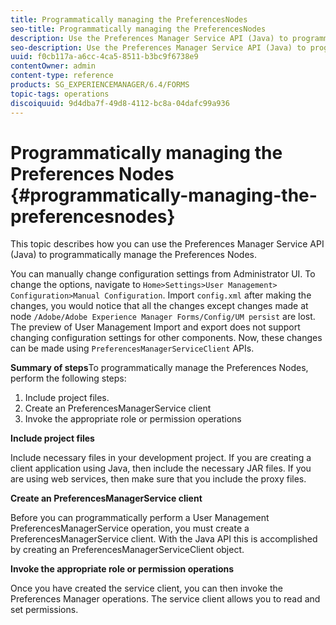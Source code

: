 ```yaml
---
title: Programmatically managing the PreferencesNodes
seo-title: Programmatically managing the PreferencesNodes
description: Use the Preferences Manager Service API (Java) to programmatically manage the Preferences Nodes.
seo-description: Use the Preferences Manager Service API (Java) to programmatically manage the Preferences Nodes.
uuid: f0cb117a-a6cc-4ca5-8511-b3bc9f6738e9
contentOwner: admin
content-type: reference
products: SG_EXPERIENCEMANAGER/6.4/FORMS
topic-tags: operations
discoiquuid: 9d4dba7f-49d8-4112-bc8a-04dafc99a936
---
```


# Programmatically managing the Preferences Nodes {#programmatically-managing-the-preferencesnodes}

This topic describes how you can use the Preferences Manager Service API (Java) to programmatically manage the Preferences Nodes.

You can manually change configuration settings from Administrator UI. To change the options, navigate to `Home>Settings>User Management> Configuration>Manual Configuration`. Import `config.xml` after making the changes, you would notice that all the changes except changes made at node `/Adobe/Adobe Experience Manager Forms/Config/UM persist` are lost. The preview of User Management Import and export does not support changing configuration settings for other components. Now, these changes can be made using `PreferencesManagerServiceClient` APIs.

**Summary of steps**To programmatically manage the Preferences Nodes, perform the following steps:

1. Include project files. 
1. Create an PreferencesManagerService client
1. Invoke the appropriate role or permission operations

**Include project files**

Include necessary files in your development project. If you are creating a client application using Java, then include the necessary JAR files. If you are using web services, then make sure that you include the proxy files.

**Create an PreferencesManagerService client**

Before you can programmatically perform a User Management PreferencesManagerService operation, you must create a PreferencesManagerService client. With the Java API this is accomplished by creating an PreferencesManagerServiceClient object.

**Invoke the appropriate role or permission operations**

Once you have created the service client, you can then invoke the Preferences Manager operations. The service client allows you to read and set permissions.
